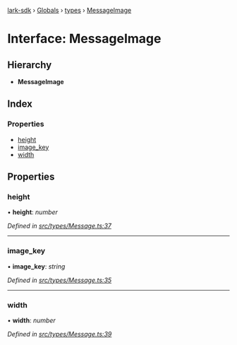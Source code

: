 [lark-sdk](../README.md) › [Globals](../globals.md) › [types](../modules/types.md) › [MessageImage](types.messageimage.md)

# Interface: MessageImage

## Hierarchy

* **MessageImage**

## Index

### Properties

* [height](types.messageimage.md#height)
* [image_key](types.messageimage.md#image_key)
* [width](types.messageimage.md#width)

## Properties

###  height

• **height**: *number*

*Defined in [src/types/Message.ts:37](https://github.com/TbhT/lark-sdk/blob/e3605bb/src/types/Message.ts#L37)*

___

###  image_key

• **image_key**: *string*

*Defined in [src/types/Message.ts:35](https://github.com/TbhT/lark-sdk/blob/e3605bb/src/types/Message.ts#L35)*

___

###  width

• **width**: *number*

*Defined in [src/types/Message.ts:39](https://github.com/TbhT/lark-sdk/blob/e3605bb/src/types/Message.ts#L39)*
